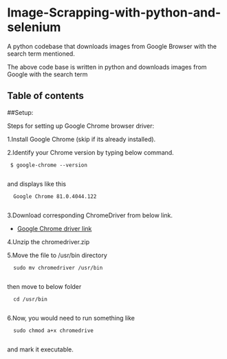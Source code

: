 # Image-Scrapping-with-python-and-selenium
A python codebase that downloads images from Google Browser with the search term mentioned.

The above code base is written in python and downloads images from Google with the search term

## Table of contents

##Setup:

Steps for setting up Google Chrome browser driver:

1.Install Google Chrome (skip if its already installed).

2.Identify your Chrome version by typing below command. 
```
 $ google-chrome --version
 
```
and displays like this
```
  Google Chrome 81.0.4044.122
 
```

3.Download corresponding ChromeDriver from below link.
* <a href='https://chromedriver.chromium.org/downloads'>Google Chrome driver link</a><br>

4.Unzip the chromedriver.zip

5.Move the file to /usr/bin directory 
```
  sudo mv chromedriver /usr/bin
 
```
then move to below folder
```
  cd /usr/bin
 
```
6.Now, you would need to run something like
```
  sudo chmod a+x chromedrive
 
```
and mark it executable.
